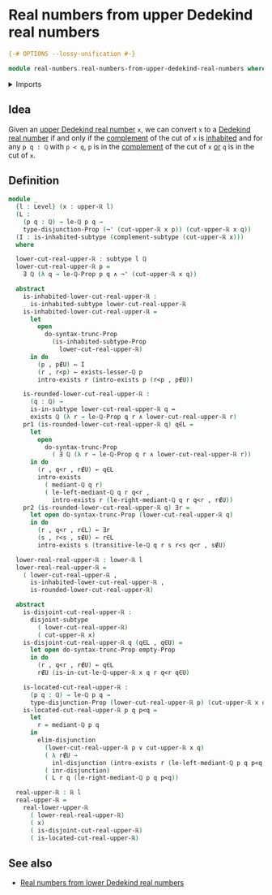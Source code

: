 # Real numbers from upper Dedekind real numbers

```agda
{-# OPTIONS --lossy-unification #-}

module real-numbers.real-numbers-from-upper-dedekind-real-numbers where
```

<details><summary>Imports</summary>

```agda
open import elementary-number-theory.difference-rational-numbers
open import elementary-number-theory.positive-rational-numbers
open import elementary-number-theory.rational-numbers
open import elementary-number-theory.strict-inequality-rational-numbers

open import foundation.complements-subtypes
open import foundation.conjunction
open import foundation.dependent-pair-types
open import foundation.disjoint-subtypes
open import foundation.disjunction
open import foundation.empty-types
open import foundation.existential-quantification
open import foundation.inhabited-subtypes
open import foundation.logical-equivalences
open import foundation.negation
open import foundation.propositional-truncations
open import foundation.propositions
open import foundation.subtypes
open import foundation.universe-levels

open import real-numbers.dedekind-real-numbers
open import real-numbers.lower-dedekind-real-numbers
open import real-numbers.upper-dedekind-real-numbers
```

</details>

## Idea

Given an
[upper Dedekind real number](real-numbers.upper-dedekind-real-numbers.md) `x`,
we can convert `x` to a
[Dedekind real number](real-numbers.dedekind-real-numbers.md) if and only if the
[complement](foundation.complements-subtypes.md) of the cut of `x` is
[inhabited](foundation.inhabited-subtypes.md) and for any `p q : ℚ` with
`p < q`, `p` is in the [complement](foundation.complements-subtypes.md) of the
cut of `x` [or](foundation.disjunction.md) `q` is in the cut of `x`.

## Definition

```agda
module _
  {l : Level} (x : upper-ℝ l)
  (L :
    (p q : ℚ) → le-ℚ p q →
    type-disjunction-Prop (¬' (cut-upper-ℝ x p)) (cut-upper-ℝ x q))
  (I : is-inhabited-subtype (complement-subtype (cut-upper-ℝ x)))
  where

  lower-cut-real-upper-ℝ : subtype l ℚ
  lower-cut-real-upper-ℝ p =
    ∃ ℚ (λ q → le-ℚ-Prop p q ∧ ¬' (cut-upper-ℝ x q))

  abstract
    is-inhabited-lower-cut-real-upper-ℝ :
      is-inhabited-subtype lower-cut-real-upper-ℝ
    is-inhabited-lower-cut-real-upper-ℝ =
      let
        open
          do-syntax-trunc-Prop
            (is-inhabited-subtype-Prop
              lower-cut-real-upper-ℝ)
      in do
        (p , p∉U) ← I
        (r , r<p) ← exists-lesser-ℚ p
        intro-exists r (intro-exists p (r<p , p∉U))

    is-rounded-lower-cut-real-upper-ℝ :
      (q : ℚ) →
      is-in-subtype lower-cut-real-upper-ℝ q ↔
      exists ℚ (λ r → le-ℚ-Prop q r ∧ lower-cut-real-upper-ℝ r)
    pr1 (is-rounded-lower-cut-real-upper-ℝ q) q∈L =
      let
        open
          do-syntax-trunc-Prop
            ( ∃ ℚ (λ r → le-ℚ-Prop q r ∧ lower-cut-real-upper-ℝ r))
      in do
        (r , q<r , r∉U) ← q∈L
        intro-exists
          ( mediant-ℚ q r)
          ( le-left-mediant-ℚ q r q<r ,
            intro-exists r (le-right-mediant-ℚ q r q<r , r∉U))
    pr2 (is-rounded-lower-cut-real-upper-ℝ q) ∃r =
      let open do-syntax-trunc-Prop (lower-cut-real-upper-ℝ q)
      in do
        (r , q<r , r∈L) ← ∃r
        (s , r<s , s∉U) ← r∈L
        intro-exists s (transitive-le-ℚ q r s r<s q<r , s∉U)

  lower-real-real-upper-ℝ : lower-ℝ l
  lower-real-real-upper-ℝ =
    ( lower-cut-real-upper-ℝ ,
      is-inhabited-lower-cut-real-upper-ℝ ,
      is-rounded-lower-cut-real-upper-ℝ)

  abstract
    is-disjoint-cut-real-upper-ℝ :
      disjoint-subtype
        ( lower-cut-real-upper-ℝ)
        ( cut-upper-ℝ x)
    is-disjoint-cut-real-upper-ℝ q (q∈L , q∈U) =
      let open do-syntax-trunc-Prop empty-Prop
      in do
        (r , q<r , r∉U) ← q∈L
        r∉U (is-in-cut-le-ℚ-upper-ℝ x q r q<r q∈U)

    is-located-cut-real-upper-ℝ :
      (p q : ℚ) → le-ℚ p q →
      type-disjunction-Prop (lower-cut-real-upper-ℝ p) (cut-upper-ℝ x q)
    is-located-cut-real-upper-ℝ p q p<q =
      let
        r = mediant-ℚ p q
      in
        elim-disjunction
          (lower-cut-real-upper-ℝ p ∨ cut-upper-ℝ x q)
          ( λ r∉U →
            inl-disjunction (intro-exists r (le-left-mediant-ℚ p q p<q , r∉U)))
          ( inr-disjunction)
          ( L r q (le-right-mediant-ℚ p q p<q))

  real-upper-ℝ : ℝ l
  real-upper-ℝ =
    real-lower-upper-ℝ
      ( lower-real-real-upper-ℝ)
      ( x)
      ( is-disjoint-cut-real-upper-ℝ)
      ( is-located-cut-real-upper-ℝ)
```

## See also

- [Real numbers from lower Dedekind real numbers](real-numbers.real-numbers-from-lower-dedekind-real-numbers.md)

